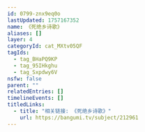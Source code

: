 ```yaml
---
id: 0799-znx9eq0o
lastUpdated: 1757167352
name: 《死绝乡诗歌》
aliases: []
layer: 4
categoryId: cat_MXtv05QF
tagIds:
  - tag_BHaPQ9KP
  - tag_95IHkghu
  - tag_Sxpdwy6V
nsfw: false
parent: ""
relatedEntries: []
timelineEvents: []
titledLinks:
  - title: "相关链接: 《死绝乡诗歌》"
    url: https://bangumi.tv/subject/212961
---
```


